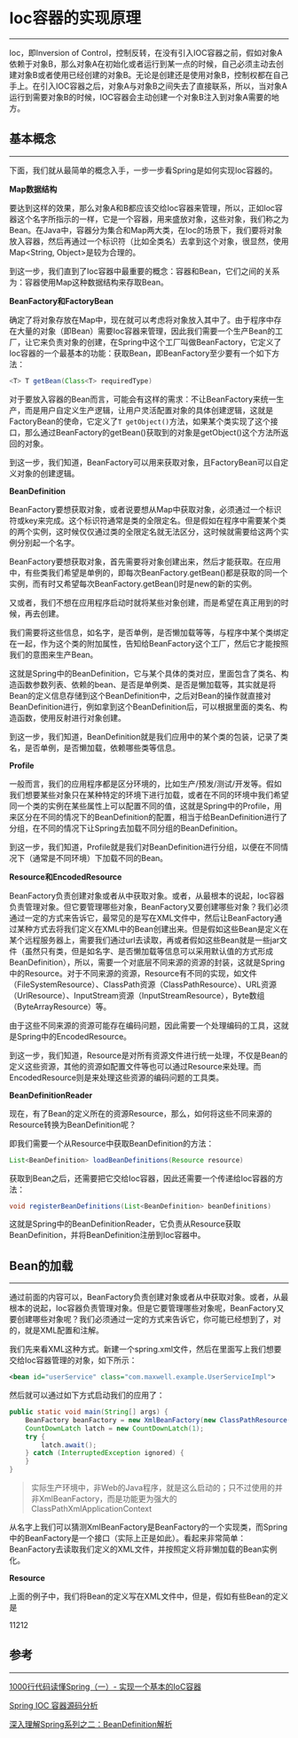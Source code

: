 # Ioc容器的实现原理

---

Ioc，即Inversion of Control，控制反转，在没有引入IOC容器之前，假如对象A依赖于对象B，那么对象A在初始化或者运行到某一点的时候，自己必须主动去创建对象B或者使用已经创建的对象B。无论是创建还是使用对象B，控制权都在自己手上。在引入IOC容器之后，对象A与对象B之间失去了直接联系，所以，当对象A运行到需要对象B的时候，IOC容器会主动创建一个对象B注入到对象A需要的地方。

## 基本概念

---

下面，我们就从最简单的概念入手，一步一步看Spring是如何实现Ioc容器的。

**Map数据结构**

要达到这样的效果，那么对象A和B都应该交给Ioc容器来管理，所以，正如Ioc容器这个名字所指示的一样，它是一个容器，用来盛放对象，这些对象，我们称之为Bean。在Java中，容器分为集合和Map两大类，在Ioc的场景下，我们要将对象放入容器，然后再通过一个标识符（比如全类名）去拿到这个对象，很显然，使用Map&lt;String, Object&gt;是较为合理的。

到这一步，我们直到了Ioc容器中最重要的概念：容器和Bean，它们之间的关系为：容器使用Map这种数据结构来存取Bean。

**BeanFactory和FactoryBean**

确定了将对象存放在Map中，现在就可以考虑将对象放入其中了。由于程序中存在大量的对象（即Bean）需要Ioc容器来管理，因此我们需要一个生产Bean的工厂，让它来负责对象的创建，在Spring中这个工厂叫做BeanFactory，它定义了Ioc容器的一个最基本的功能：获取Bean，即BeanFactory至少要有一个如下方法：

```java
<T> T getBean(Class<T> requiredType)
```

对于要放入容器的Bean而言，可能会有这样的需求：不让BeanFactory来统一生产，而是用户自定义生产逻辑，让用户灵活配置对象的具体创建逻辑，这就是FactoryBean的使命，它定义了`T getObject()`方法，如果某个类实现了这个接口，那么通过BeanFactory的getBean\(\)获取到的对象是getObject\(\)这个方法所返回的对象。

到这一步，我们知道，BeanFactory可以用来获取对象，且FactoryBean可以自定义对象的创建逻辑。

**BeanDefinition**

BeanFactory要想获取对象，或者说要想从Map中获取对象，必须通过一个标识符或key来完成。这个标识符通常是类的全限定名。但是假如在程序中需要某个类的两个实例，这时候仅仅通过类的全限定名就无法区分，这时候就需要给这两个实例分别起一个名字。

BeanFactory要想获取对象，首先需要将对象创建出来，然后才能获取。在应用中，有些类我们希望是单例的，即每次BeanFactory.getBean\(\)都是获取的同一个实例，而有时又希望每次BeanFactory.getBean\(\)时是new的新的实例。

又或者，我们不想在应用程序启动时就将某些对象创建，而是希望在真正用到的时候，再去创建。

我们需要将这些信息，如名字，是否单例，是否懒加载等等，与程序中某个类绑定在一起，作为这个类的附加属性，告知给BeanFactory这个工厂，然后它才能按照我们的意图来生产Bean。

这就是Spring中的BeanDefinition，它与某个具体的类对应，里面包含了类名、构造函数参数列表、依赖的bean、是否是单例类、是否是懒加载等，其实就是将Bean的定义信息存储到这个BeanDefinition中，之后对Bean的操作就直接对BeanDefinition进行，例如拿到这个BeanDefinition后，可以根据里面的类名、构造函数，使用反射进行对象创建。

到这一步，我们知道，BeanDefinition就是我们应用中的某个类的包装，记录了类名，是否单例，是否懒加载，依赖哪些类等信息。

**Profile**

一般而言，我们的应用程序都是区分环境的，比如生产/预发/测试/开发等。假如我们想要某些对象只在某种特定的环境下进行加载，或者在不同的环境中我们希望同一个类的实例在某些属性上可以配置不同的值，这就是Spring中的Profile，用来区分在不同的情况下的BeanDefinition的配置，相当于给BeanDefinition进行了分组，在不同的情况下让Spring去加载不同分组的BeanDefinition。

到这一步，我们知道，Profile就是我们对BeanDefinition进行分组，以便在不同情况下（通常是不同环境）下加载不同的Bean。

**Resource和EncodedResource**

BeanFactory负责创建对象或者从中获取对象。或者，从最根本的说起，Ioc容器负责管理对象。但它要管理哪些对象，BeanFactory又要创建哪些对象？我们必须通过一定的方式来告诉它，最常见的是写在XML文件中，然后让BeanFactory通过某种方式去将我们定义在XML中的Bean创建出来。但是假如这些Bean是定义在某个远程服务器上，需要我们通过url去读取，再或者假如这些Bean就是一些jar文件（虽然只有类，但是如名字、是否懒加载等信息可以采用默认值的方式形成BeanDefinition），所以，需要一个对底层不同来源的资源的封装，这就是Spring中的Resource。对于不同来源的资源，Resource有不同的实现，如文件（FileSystemResource）、ClassPath资源（ClassPathResource）、URL资源（UrlResource）、InputStream资源（InputStreamResource），Byte数组（ByteArrayResource）等。

由于这些不同来源的资源可能存在编码问题，因此需要一个处理编码的工具，这就是Spring中的EncodedResource。

到这一步，我们知道，Resource是对所有资源文件进行统一处理，不仅是Bean的定义这些资源，其他的资源如配置文件等也可以通过Resource来处理。而EncodedResource则是来处理这些资源的编码问题的工具类。

**BeanDefinitionReader**

现在，有了Bean的定义所在的资源Resource，那么，如何将这些不同来源的Resource转换为BeanDefinition呢？

即我们需要一个从Resource中获取BeanDefinition的方法：

```java
List<BeanDefinition> loadBeanDefinitions(Resource resource)
```

获取到Bean之后，还需要把它交给Ioc容器，因此还需要一个传递给Ioc容器的方法：

```java
void registerBeanDefinitions(List<BeanDefinition> beanDefinitions)
```

这就是Spring中的BeanDefinitionReader，它负责从Resource获取BeanDefinition，并将BeanDefinition注册到Ioc容器中。

## **Bean的加载**

---

通过前面的内容可以，BeanFactory负责创建对象或者从中获取对象。或者，从最根本的说起，Ioc容器负责管理对象。但是它要管理哪些对象呢，BeanFactory又要创建哪些对象呢？我们必须通过一定的方式来告诉它，你可能已经想到了，对的，就是XML配置和注解。

我们先来看XML这种方式。新建一个spring.xml文件，然后在里面写上我们想要交给Ioc容器管理的对象，如下所示：

```xml
<bean id="userService" class="com.maxwell.example.UserServiceImpl">
```

然后就可以通过如下方式启动我们的应用了：

```java
public static void main(String[] args) {
    BeanFactory beanFactory = new XmlBeanFactory(new ClassPathResource("spring.xml"));
    CountDownLatch latch = new CountDownLatch(1);
    try {
        latch.await();
    } catch (InterruptedException ignored) {
    }
}
```

> 实际生产环境中，非Web的Java程序，就是这么启动的；只不过使用的并非XmlBeanFactory，而是功能更为强大的ClassPathXmlApplicationContext

从名字上我们可以猜测XmlBeanFactory是BeanFactory的一个实现类，而Spring中的BeanFactory是一个接口（实际上正是如此）。看起来非常简单：BeanFactory去读取我们定义的XML文件，并按照定义将非懒加载的Bean实例化。

**Resource**

上面的例子中，我们将Bean的定义写在XML文件中，但是，假如有些Bean的定义是

11212

## 参考

---

[1000行代码读懂Spring（一）- 实现一个基本的IoC容器](https://my.oschina.net/flashsword/blog/192551)

[Spring IOC 容器源码分析](https://javadoop.com/post/spring-ioc)

[深入理解Spring系列之二：BeanDefinition解析](https://www.jianshu.com/p/8d92147653c0)

